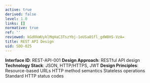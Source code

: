 ```yaml
---
active: true
derived: false
level: 1.0
links: []
normative: true
ref: ''
reviewed: kGd0kWUyklMqHaC3TszYbj-1eUSa8Sfl_gdW8HS-VzA=
title: REST API Design
uid: SDD-025
---
```


**Interface ID**: REST-API-001
**Design Approach**: RESTful API design
**Technology Stack**: JSON, HTTP/HTTPS, JWT
**Design Principles**:
Resource-based URLs
HTTP method semantics
Stateless operations
Standard HTTP status codes